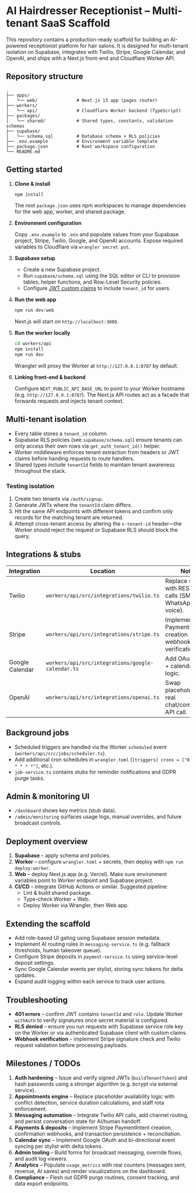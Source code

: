 # AI Hairdresser Receptionist – Multi-tenant SaaS Scaffold

This repository contains a production-ready scaffold for building an AI-powered receptionist platform for hair salons. It is designed for multi-tenant isolation on Supabase, integrates with Twilio, Stripe, Google Calendar, and OpenAI, and ships with a Next.js front-end and Cloudflare Worker API.

## Repository structure

```
.
├── apps/
│   └── web/               # Next.js 13 app (pages router)
├── workers/
│   └── api/               # Cloudflare Worker backend (TypeScript)
├── packages/
│   └── shared/            # Shared types, constants, validation schemas
├── supabase/
│   └── schema.sql         # Database schema + RLS policies
├── .env.example           # Environment variable template
├── package.json           # Root workspace configuration
└── README.md
```

## Getting started

1. **Clone & install**

   ```bash
   npm install
   ```

   The root `package.json` uses npm workspaces to manage dependencies for the web app, worker, and shared package.

2. **Environment configuration**

   Copy `.env.example` to `.env` and populate values from your Supabase project, Stripe, Twilio, Google, and OpenAI accounts. Expose required variables to Cloudflare via `wrangler secret put`.

3. **Supabase setup**

   * Create a new Supabase project.
   * Run `supabase/schema.sql` using the SQL editor or CLI to provision tables, helper functions, and Row-Level Security policies.
   * Configure [JWT custom claims](https://supabase.com/docs/guides/auth/auth-helpers/nextjs#setting-custom-claims) to include `tenant_id` for users.

4. **Run the web app**

   ```bash
   npm run dev:web
   ```

   Next.js will start on `http://localhost:3000`.

5. **Run the worker locally**

   ```bash
   cd workers/api
   npm install
   npm run dev
   ```

   Wrangler will proxy the Worker at `http://127.0.0.1:8787` by default.

6. **Linking front-end & backend**

   Configure `NEXT_PUBLIC_API_BASE_URL` to point to your Worker hostname (e.g. `http://127.0.0.1:8787`). The Next.js API routes act as a facade that forwards requests and injects tenant context.

## Multi-tenant isolation

* Every table stores a `tenant_id` column.
* Supabase RLS policies (see `supabase/schema.sql`) ensure tenants can only access their own rows via `get_auth_tenant_id()` helper.
* Worker middleware enforces tenant extraction from headers or JWT claims before handing requests to route handlers.
* Shared types include `tenantId` fields to maintain tenant awareness throughout the stack.

### Testing isolation

1. Create two tenants via `/auth/signup`.
2. Generate JWTs where the `tenantId` claim differs.
3. Hit the same API endpoints with different tokens and confirm only records for the matching tenant are returned.
4. Attempt cross-tenant access by altering the `x-tenant-id` header—the Worker should reject the request or Supabase RLS should block the query.

## Integrations & stubs

| Integration | Location | Notes |
|-------------|----------|-------|
| Twilio | `workers/api/src/integrations/twilio.ts` | Replace stubs with REST API calls (SMS, WhatsApp, voice). |
| Stripe | `workers/api/src/integrations/stripe.ts` | Implement PaymentIntent creation + webhook verification. |
| Google Calendar | `workers/api/src/integrations/google-calendar.ts` | Add OAuth flow + calendar sync logic. |
| OpenAI | `workers/api/src/integrations/openai.ts` | Swap placeholder with real chat/completions API call. |

## Background jobs

* Scheduled triggers are handled via the Worker `scheduled` event (`workers/api/src/jobs/scheduler.ts`).
* Add additional cron schedules in `wrangler.toml` (`[triggers] crons = ["0 * * * *"]`, etc.).
* `job-service.ts` contains stubs for reminder notifications and GDPR purge tasks.

## Admin & monitoring UI

* `/dashboard` shows key metrics (stub data).
* `/admin/monitoring` surfaces usage logs, manual overrides, and future broadcast controls.

## Deployment overview

1. **Supabase** – apply schema and policies.
2. **Worker** – configure `wrangler.toml` + secrets, then deploy with `npm run deploy:worker`.
3. **Web** – deploy Next.js app (e.g. Vercel). Make sure environment variables point to Worker endpoint and Supabase project.
4. **CI/CD** – integrate GitHub Actions or similar. Suggested pipeline:
   * Lint & build shared package.
   * Type-check Worker + Web.
   * Deploy Worker via Wrangler, then Web app.

## Extending the scaffold

* Add role-based UI gating using Supabase session metadata.
* Implement AI routing rules in `messaging-service.ts` (e.g. fallback thresholds, human takeover queue).
* Configure Stripe deposits in `payment-service.ts` using service-level deposit settings.
* Sync Google Calendar events per stylist, storing sync tokens for delta updates.
* Expand audit logging within each service to track user actions.

## Troubleshooting

* **401 errors** – confirm JWT contains `tenantId` and `role`. Update Worker `withAuth` to verify signatures once secret material is configured.
* **RLS denied** – ensure you run requests with Supabase service role key on the Worker or via authenticated Supabase client with custom claims.
* **Webhook verification** – implement Stripe signature check and Twilio request validation before processing payloads.

## Milestones / TODOs

1. **Auth hardening** – Issue and verify signed JWTs (`buildTenantToken`) and hash passwords using a stronger algorithm (e.g. bcrypt via external service).
2. **Appointments engine** – Replace placeholder availability logic with conflict detection, service duration calculations, and staff rota enforcement.
3. **Messaging automation** – Integrate Twilio API calls, add channel routing, and persist conversation state for AI/human handoff.
4. **Payments & deposits** – Implement Stripe PaymentIntent creation, confirmation webhooks, and transaction persistence + reconciliation.
5. **Calendar sync** – Implement Google OAuth and bi-directional event syncing per stylist with delta tokens.
6. **Admin tooling** – Build forms for broadcast messaging, override flows, and audit log viewers.
7. **Analytics** – Populate `usage_metrics` with real counters (messages sent, revenue, AI saves) and render visualizations on the dashboard.
8. **Compliance** – Flesh out GDPR purge routines, consent tracking, and data export endpoints.
